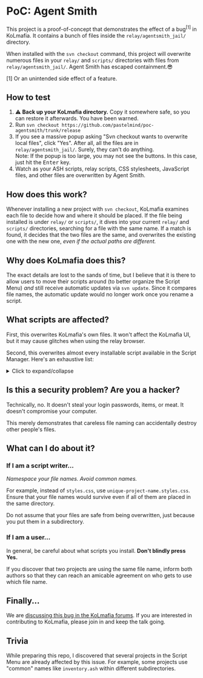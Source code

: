 # PoC: Agent Smith

This project is a proof-of-concept that demonstrates the effect of a bug<sup>\[1\]</sup> in KoLmafia. It contains a bunch of files inside the `relay/agentsmith_jail/` directory.

When installed with the `svn checkout` command, this project will overwrite numerous files in your `relay/` and `scripts/` directories with files from `relay/agentsmith_jail/`. Agent Smith has escaped containment.😎

\[1\] Or an unintended side effect of a feature.

## How to test

1. ⚠ **Back up your KoLmafia directory.** Copy it somewhere safe, so you can restore it afterwards. You have been warned.
2. Run `svn checkout https://github.com/pastelmind/poc-agentsmith/trunk/release`
3. If you see a massive popup asking "Svn checkout wants to overwrite local files", click "Yes". After all, all the files are in `relay/agentsmith_jail/`. Surely, they can't do anything.\
   Note: If the popup is too large, you may not see the buttons. In this case, just hit the <kbd>Enter</kbd> key.
4. Watch as your ASH scripts, relay scripts, CSS stylesheets, JavaScript files, and other files are overwritten by Agent Smith.

## How does this work?

Whenever installing a new project with `svn checkout`, KoLmafia examines each file to decide how and where it should be placed. If the file being installed is under `relay/` or `scripts/`, it dives into your current `relay/` and `scripts/` directories, searching for a file with the same name. If a match is found, it decides that the two files are the same, and overwrites the existing one with the new one, _even if the actual paths are different._

## Why does KoLmafia does this?

The exact details are lost to the sands of time, but I believe that it is there to allow users to move their scripts around (to better organize the Script Menu) _and_ still receive automatic updates via `svn update`. Since it compares file names, the automatic update would no longer work once you rename a script.

## What scripts are affected?

First, this overwrites KoLmafia's own files. It won't affect the KoLmafia UI, but it may cause glitches when using the relay browser.

Second, this overwrites almost every installable script available in the Script Manager. Here's an exhaustive list:

<details>
<summary>Click to expand/collapse</summary>

(The links point to the SVN/Git repositories; they won't work when you click it.)

- [Airport Colors](https://svn.code.sf.net/p/kol-airport-colors/code)
- [Arrrbor Day](https://svn.code.sf.net/p/veracity0/code/arrrbor-day/)
- [Ascension Checklist Handler](https://svn.code.sf.net/p/eodascensionchecklist/code/)
- [Asdon Martin GUI](https://github.com/Ezandora/Asdon-Martin-GUI/branches/Release/)
- [autoBasement](https://svn.code.sf.net/p/winterbay-mafia/autobasement/code/)
- [autoscend](https://github.com/Loathing-Associates-Scripting-Society/autoscend/trunk/RELEASE/)
- [Bale's Campground](https://svn.code.sf.net/p/bale/relay/code/campground/)
- [Bale's Mall](https://svn.code.sf.net/p/bale/relay/code/mall_storeLinks/)
- [Bale's Museum](https://svn.code.sf.net/p/bale/relay/code/museum/)
- [Bale's Topmenu](https://svn.code.sf.net/p/bale/relay/code/topmenu/)
- [Bastille](https://github.com/Ezandora/Bastille/branches/Release/)
- [BatBrain](https://svn.code.sf.net/p/batbrain/code/)
- [BatMan RE](https://svn.code.sf.net/p/batman-re/code/)
- [BestBetweenBattle](https://svn.code.sf.net/p/bestbetweenbattle/code/)
- [Bounty Hunter Helper](https://svn.code.sf.net/p/rlbond86-mafia-scripts/code/bounty_hunter_helper/trunk/)
- [Bounty](https://svn.code.sf.net/p/autobhh/code/)
- [Bumcheekcend](https://svn.code.sf.net/p/bumcheekascend/code/bumcheekascend/)
- [BumPork](https://svn.code.sf.net/p/bumcheekascend/code/bumpork/)
- [buttonFrenzy](https://svn.code.sf.net/p/guyymafia/code/buttonfrenzy/)
- [CanAdv](https://svn.code.sf.net/p/therazekolmafia/canadv/code/)
- [CartoucheHunter](https://svn.code.sf.net/p/cartouchehunter/svn/)
- [CFStat](https://svn.code.sf.net/p/kolmafiascripts/cfstat/code/)
- [Charsheet: Skills by Class](https://svn.code.sf.net/p/relay-charsheet/code/)
- [ChIT](https://svn.code.sf.net/p/mafiachit/code/)
- [Choice Override](https://github.com/Ezandora/Choice-Override/branches/Release/)
- [ckb's Iconic topmenu](https://svn.code.sf.net/p/ckbiconmenu/code/)
- [Clan Raidlog Parser](https://github.com/balefull/raidlog-parser/branches/master)
- [CLI Links](https://svn.code.sf.net/p/clilinks/code/)
- [CounterChecker](https://svn.code.sf.net/p/bale/counterchecker/code/)
- [Currencies](https://svn.code.sf.net/p/kolmafiascripts/currencies/code/)
- [DCQuest](https://svn.code.sf.net/p/kolmafiascripts/dcq/code/)
- [Dinsey Landfill](https://svn.code.sf.net/p/bale/dinsey/code/)
- [Drag-n-Drop Inventories](https://svn.code.sf.net/p/drag-n-drop-inventories/code)
- [DreadDrunk](https://svn.code.sf.net/p/guyymafia/code/dreaddrunk/)
- [EatDrink](https://svn.code.sf.net/p/therazekolmafia/eatdrink/code/)
- [Enhanced Inventory Spoilers](https://svn.code.sf.net/p/rlbond86-mafia-scripts/code/enhanced_inventory_spoilers/trunk/)
- [EoD Softcore Ascension Script](https://svn.code.sf.net/p/eodscascension/code-0/)
- [Excavator](https://github.com/gausie/excavator/trunk/RELEASE/)
- [extraction](https://svn.code.sf.net/p/digitrev/code/extraction)
- [FantasyRealm](https://github.com/Ezandora/FantasyRealm/branches/Release/)
- [Far Future](https://github.com/Ezandora/Far-Future/branches/Release/)
- [Fax Identification](https://svn.code.sf.net/p/rlbond86-mafia-scripts/code/fax_tell/trunk/)
- [Form of...HTML!](https://svn.code.sf.net/p/formhtml/code/)
- [Gain](https://github.com/Ezandora/Gain/branches/Release/)
- [Genie](https://github.com/Ezandora/Genie/branches/Release/)
- [Get Skill](https://svn.code.sf.net/p/therazekolmafia/getskill/code/)
- [Guide](https://github.com/Ezandora/Guide/branches/Release/)
- [Harvest](https://svn.code.sf.net/p/mafia-harvest/code/)
- [Helix Fossil](https://github.com/Ezandora/Helix-Fossil/branches/Release/)
- [Improved Guild Trainer](https://svn.code.sf.net/p/rlbond86-mafia-scripts/code/better_trainer/trunk/)
- [KGBriefcase](https://github.com/Ezandora/Briefcase/branches/Release/)
- [LootBot](https://svn.code.sf.net/p/guyymafia/code/lootbot/)
- [LT&T Office](https://svn.code.sf.net/p/bale/ltt/code/)
- [Make Meat Fast](https://svn.code.sf.net/p/winterbay-mafia/farm/code/)
- [Manage Store](https://svn.code.sf.net/p/kolmafiascripts/shop/code/)
- [Manor Informer](https://svn.code.sf.net/p/bale/relay/code/manor_unlockInfo/)
- [Mercenary Mood](https://svn.code.sf.net/p/mercenarymood/code)
- [Missing Manuel](https://svn.code.sf.net/p/missingmanuel/code/trunk/)
- [Modular Choice Override](https://svn.code.sf.net/p/rlbond86-mafia-scripts/code/modular_choice_override/trunk/)
- [Monster Manuel: Improved](https://svn.code.sf.net/p/bale/relay/code/Monster_Manuel_Improvement/)
- [Nemesis.ash](https://svn.code.sf.net/p/slyz-nemesis/code/)
- [New Life](https://svn.code.sf.net/p/bale/new-life/code/)
- [NewYou](https://github.com/coandco/mafia-NewYou/trunk/)
- [Noobsorb](https://svn.code.sf.net/p/kolm-noobsorb/svn/)
- [NS Tower Scroller](https://svn.code.sf.net/p/bale/ns-tower-relay/code/)
- [OBE Universal Recovery](https://svn.code.sf.net/p/mafiarecovery/code/)
- [OCD Inventory Control](https://svn.code.sf.net/p/bale/ocd/code/)
- [PandamoniumQuest](https://svn.code.sf.net/p/wrldwzrd89-mafia-scripts/code/trunk/pandamonium-quest/)
- [PirateRealm](https://github.com/Ezandora/PirateRealm/trunk/Release/)
- [Pizza Cube GUI](https://github.com/ggvgiu/PizzaCubeGUI/branches/Release)
- [Pork to the Future](https://svn.code.sf.net/p/guyymafia/code/porkfuture/)
- [Prefref Plus](https://svn.code.sf.net/p/reference-plus/code/)
- [Psychose-a-Matic](https://svn.code.sf.net/p/psychoseamatic/code/)
- [Relay Task List](https://svn.code.sf.net/p/rlbond86-mafia-scripts/code/task_list/trunk/)
- [Rollover Management](https://svn.code.sf.net/p/rollover-management/code/)
- [Skill Planner/CS Tracker](https://svn.code.sf.net/p/mafia-cs-planner/svn/)
- [SL_Ascend](https://github.com/soolar/sl_ascend/trunk/RELEASE/)
- [Slime Tube](https://svn.code.sf.net/p/slimetube/code/)
- [Slimecalc](https://svn.code.sf.net/p/guyymafia/code/slimecalc/)
- [SmartStasis](https://svn.code.sf.net/p/smartstasis/code/)
- [Snapshot Maker](https://svn.code.sf.net/p/ccascend/code/snapshot)
- [Snojo Training](https://svn.code.sf.net/p/bale/snojo/code/)
- [Source Terminal GUI](https://github.com/Ezandora/Source-Terminal-GUI/branches/Release/)
- [Space Tripper](https://svn.code.sf.net/p/guyymafia/code/spacetripper/)
- [Spacegate Sounds](https://svn.code.sf.net/p/veracity0/code/spacegate-sounds/)
- [Spacegate](https://github.com/Ezandora/Spacegate/branches/Release/)
- [Spelunky Reference](https://svn.code.sf.net/p/bale/spelunky/code/)
- [Standard Rollover Bonus](https://svn.code.sf.net/p/standard-rollover-bonus/code/)
- [Superdrinks for Fun and Profit](https://svn.code.sf.net/p/fluxxdog-coding/code/trunk/superdrinks/)
- [Superhuman Cocktail Maximizer](https://svn.code.sf.net/p/rlbond86-mafia-scripts/code/cocktailmax/trunk/)
- [Sushi](https://svn.code.sf.net/p/winterbay-mafia/sushi/code/)
- [Sweet Synthesis](https://github.com/Ezandora/Sweet-Synthesis/branches/Release/)
- [Tale Prank](https://svn.code.sf.net/p/guyymafia/code/taleprank/)
- [The Sea](https://svn.code.sf.net/p/therazekolmafia/thesea/code/)
- [Tower Checker](https://svn.code.sf.net/p/towerchecker/code/)
- [TrickTreat](https://svn.code.sf.net/p/guyymafia/code/tricktreat/)
- [TrophyTastic](https://svn.code.sf.net/p/guyymafia/code/trophytastic/)
- [UberPvPOptimizer](https://svn.code.sf.net/p/uberpvpoptimizer/svn/)
- [Universal Recovery](https://svn.code.sf.net/p/kolmafiascripts/mafiarecovery/code/)
- [Unlock Dreasylvania](https://svn.code.sf.net/p/unlock-dread2/code/)
- [vcon](https://svn.code.sf.net/p/veracity0/code/vcon/)
- [Veracity's BeachComber](https://svn.code.sf.net/p/veracity0/code/beach/)
- [Veracity's Garden Harvester](https://svn.code.sf.net/p/veracity0/code/garden/)
- [Veracity's Gingerbread City](https://svn.code.sf.net/p/veracity0/code/gingerbread/)
- [Veracity's Meat Farming](https://svn.code.sf.net/p/veracity0/code/meat-farm/)
- [Veracity's Spacegate](https://svn.code.sf.net/p/veracity0/code/spacegate/)
- [VotingBooth](https://github.com/Ezandora/Voting-Booth/trunk/Release/)
- [vprops](https://svn.code.sf.net/p/veracity0/code/vprops/)
- [WHAM](https://svn.code.sf.net/p/winterbay-mafia/wham/code/)
- [Wiki Links](https://svn.code.sf.net/p/bale/relay/code/desc_wikiLinks/)
- [Woods quest starter](https://svn.code.sf.net/p/bale/relay/code/woods_questStart/)
- [WTF Familiars](https://svn.code.sf.net/p/relaywtf/code/famswtf/)
- [WTF Inventory](https://svn.code.sf.net/p/relaywtf/code/inventorywtf/)
- [WTF Shops](https://svn.code.sf.net/p/relaywtf/code/shopwtf/)
- [WTF Skills](https://svn.code.sf.net/p/relaywtf/code/skillswtf/)
- [WTF VIP Lounge](https://svn.code.sf.net/p/relaywtf/code/vipwtf/)
- [Zap Wand](https://svn.code.sf.net/p/zap-wand/code/)
- [ZLib](https://svn.code.sf.net/p/zlib/code/)
</details>

## Is this a security problem? Are you a hacker?

Technically, no. It doesn't steal your login passwords, items, or meat. It doesn't compromise your computer.

This merely demonstrates that careless file naming can accidentally destroy other people's files.

## What can I do about it?

### If I am a script writer...

_Namespace your file names. Avoid common names._

For example, instead of `styles.css`, use `unique-project-name.styles.css`. Ensure that your file names would survive even if all of them are placed in the same directory.

Do not assume that your files are safe from being overwritten, just because you put them in a subdirectory.

### If I am a user...

In general, be careful about what scripts you install. **Don't blindly press Yes.**

If you discover that two projects are using the same file name, inform both authors so that they can reach an amicable agreement on who gets to use which file name.

## Finally...

We are [discussing this bug in the KoLmafia forums](https://kolmafia.us/threads/svn-update-does-not-move-files-in-local-copy.26043/). If you are interested in contributing to KoLmafia, please join in and keep the talk going.

## Trivia

While preparing this repo, I discovered that several projects in the Script Menu are already affected by this issue. For example, some projects use "common" names like `inventory.ash` within different subdirectories.

